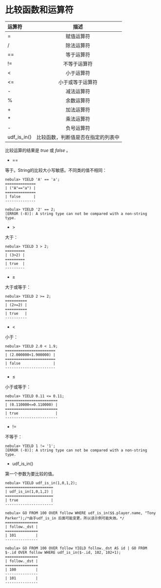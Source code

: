 # 比较函数和运算符

| 运算符  | 描述 |
|:----  |:----:|
| =     | 赋值运算符   |
| /     | 除法运算符  |
| ==    | 等于运算符  |
| !=    | 不等于运算符  |
| <     | 小于运算符   |
| <=    | 小于或等于运算符   |
| -     | 减法运算符   |
| %     | 余数运算符   |
| +     | 加法运算符   |
| *     | 乘法运算符  |
| -     | 负号运算符   |
| udf_is_in() | 比较函数，判断值是否在指定的列表中 |

比较运算的结果是 _true_ 或 _false_ 。

* ==

等于。String的比较大小写敏感。不同类的值不相同：

```ngql
nebula> YIELD 'A' == 'a';
==============
| ("A"=="a") |
==============
| false      |
--------------

nebula> YIELD '2' == 2;
[ERROR (-8)]: A string type can not be compared with a non-string type.
```

* &gt;

大于：

```ngql
nebula> YIELD 3 > 2;
=========
| (3>2) |
=========
| true  |
---------
```

* &ge;

大于或等于：

```ngql
nebula> YIELD 2 >= 2;
==========
| (2>=2) |
==========
| true   |
----------
```

* &lt;

小于：

```ngql
nebula> YIELD 2.0 < 1.9;
=======================
| (2.000000<1.900000) |
=======================
| false               |
-----------------------
```

* &le;

小于或等于：

```ngql
nebula> YIELD 0.11 <= 0.11;
========================
| (0.110000<=0.110000) |
========================
| true                 |
------------------------
```

* !=

不等于：

```ngql
nebula> YIELD 1 != '1';
[ERROR (-8)]: A string type can not be compared with a non-string type.
```

* udf_is_in()

第一个参数为要比较的值。

```ngql
nebula> YIELD udf_is_in(1,0,1,2);
======================
| udf_is_in(1,0,1,2) |
======================
| true               |
----------------------

nebula> GO FROM 100 OVER follow WHERE udf_is_in($$.player.name, "Tony Parker");/*由于udf_is_in 后面可能变更，所以该示例可能失效。*/
===============
| follow._dst |
===============
| 101         |
---------------

nebula> GO FROM 100 OVER follow YIELD follow._dst AS id | GO FROM $-.id OVER follow WHERE udf_is_in($-.id, 102, 102+1);
===============
| follow._dst |
===============
| 100         |
---------------
| 101         |
---------------
```
